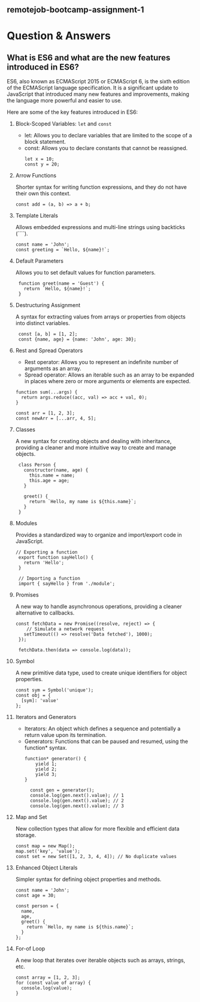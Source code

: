 ## remotejob-bootcamp-assignment-1

# Question & Answers
## What is ES6 and what are the new features introduced in ES6?
ES6, also known as ECMAScript 2015 or ECMAScript 6, is the sixth edition of the ECMAScript language specification. It is a significant update to JavaScript that introduced many new features and improvements, making the language more powerful and easier to use. 

Here are some of the key features introduced in ES6:

1. Block-Scoped Variables: `let` and `const`
    - let: Allows you to declare variables that are limited to the scope of a block statement.
    - const: Allows you to declare constants that cannot be reassigned.
      ```
      let x = 10;
      const y = 20;
      ```
2. Arrow Functions
   
   Shorter syntax for writing function expressions, and they do not have their own this context.
   ```
   const add = (a, b) => a + b;
   ```
3. Template Literals
   
    Allows embedded expressions and multi-line strings using backticks (````).
    ```
    const name = 'John';
    const greeting = `Hello, ${name}!`;
    ```
4. Default Parameters
   
    Allows you to set default values for function parameters.
   ```
    function greet(name = 'Guest') {
      return `Hello, ${name}!`;
    }
   ```
5. Destructuring Assignment
   
    A syntax for extracting values from arrays or properties from objects into distinct variables.
   ```
    const [a, b] = [1, 2];
    const {name, age} = {name: 'John', age: 30};
   ```
6. Rest and Spread Operators
    - Rest operator: Allows you to represent an indefinite number of arguments as an array.
    - Spread operator: Allows an iterable such as an array to be expanded in places where zero or more arguments or elements are expected.
    ```
    function sum(...args) {
      return args.reduce((acc, val) => acc + val, 0);
    }
    
    const arr = [1, 2, 3];
    const newArr = [...arr, 4, 5];
    ```
7. Classes
   
    A new syntax for creating objects and dealing with inheritance, providing a cleaner and more intuitive way to create and manage objects.
   ```
    class Person {
      constructor(name, age) {
        this.name = name;
        this.age = age;
      }
    
      greet() {
        return `Hello, my name is ${this.name}`;
      }
    }
   ```
8. Modules
    
    Provides a standardized way to organize and import/export code in JavaScript.
   ```
   // Exporting a function
    export function sayHello() {
      return 'Hello';
    }
    
    // Importing a function
    import { sayHello } from './module';
   ```
9. Promises
    
    A new way to handle asynchronous operations, providing a cleaner alternative to callbacks.
   ```
   const fetchData = new Promise((resolve, reject) => {
       // Simulate a network request
      setTimeout(() => resolve('Data fetched'), 1000);
    });
    
    fetchData.then(data => console.log(data));
   ```
10. Symbol
    
    A new primitive data type, used to create unique identifiers for object properties.
    ```
    const sym = Symbol('unique');
    const obj = {
      [sym]: 'value'
    };
    ```
11. Iterators and Generators
    - Iterators: An object which defines a sequence and potentially a return value upon its termination.
    - Generators: Functions that can be paused and resumed, using the function* syntax.
      ```
      function* generator() {
          yield 1;
          yield 2;
          yield 3;
      }
    
        const gen = generator();
        console.log(gen.next().value); // 1
        console.log(gen.next().value); // 2
        console.log(gen.next().value); // 3
      ```
12. Map and Set
    
    New collection types that allow for more flexible and efficient data storage.
    ```
    const map = new Map();
    map.set('key', 'value');    
    const set = new Set([1, 2, 3, 4, 4]); // No duplicate values
    ```
13. Enhanced Object Literals
    
    Simpler syntax for defining object properties and methods.
    ```
    const name = 'John';
    const age = 30;
    
    const person = {
      name,
      age,
      greet() {
        return `Hello, my name is ${this.name}`;
      }
    };
    ```
14. For-of Loop
    
    A new loop that iterates over iterable objects such as arrays, strings, etc.
    ```
    const array = [1, 2, 3];
    for (const value of array) {
      console.log(value);
    }
    ```

